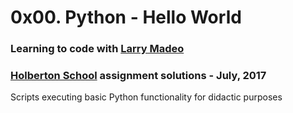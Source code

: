 # 0x00. Python - Hello World

### Learning to code with [Larry Madeo](https://twitter.com/larmalade)

### [Holberton School](https://www.holbertonschool.com) assignment solutions - July, 2017

Scripts executing basic Python functionality for didactic purposes
